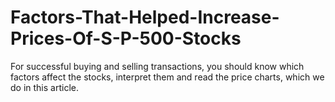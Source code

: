 # Factors-That-Helped-Increase-Prices-Of-S-P-500-Stocks
For successful buying and selling transactions, you should know which factors affect the stocks, interpret them and read the price charts, which we do in this article. 
